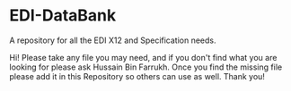 # EDI-DataBank
A repository for all the EDI X12 and Specification needs.

Hi!
Please take any file you may need, and if you don't find what you are looking for please ask Hussain Bin Farrukh.
Once you find the missing file please add it in this Repository so others can use as well. Thank you!

